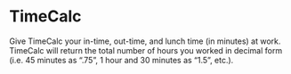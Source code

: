 # TimeCalc
Give TimeCalc your in-time, out-time, and lunch time (in minutes) at work.  TimeCalc will return the total number of hours you worked in decimal form (i.e. 45 minutes as “.75”, 1 hour and 30 minutes as “1.5”, etc.).
